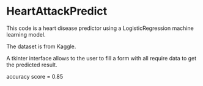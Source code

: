 # HeartAttackPredict

This code is a heart disease predictor using a LogisticRegression machine learning model.

The dataset is from Kaggle.

A tkinter interface allows to the user to fill a form with all require data to get the predicted result.

accuracy score = 0.85
